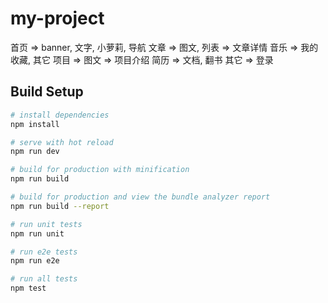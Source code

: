 # my-project

首页 => banner, 文字, 小萝莉, 导航
文章 => 图文, 列表 => 文章详情
音乐 => 我的收藏, 其它
项目 => 图文 => 项目介绍
简历 => 文档, 翻书
其它 => 登录

## Build Setup

``` bash
# install dependencies
npm install

# serve with hot reload
npm run dev

# build for production with minification
npm run build

# build for production and view the bundle analyzer report
npm run build --report

# run unit tests
npm run unit

# run e2e tests
npm run e2e

# run all tests
npm test
```
